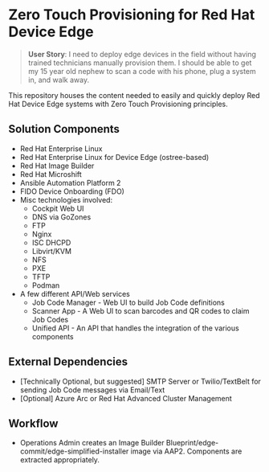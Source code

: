 # Zero Touch Provisioning for Red Hat Device Edge

> **User Story**: I need to deploy edge devices in the field without having trained technicians manually provision them. I should be able to get my 15 year old nephew to scan a code with his phone, plug a system in, and walk away.

This repository houses the content needed to easily and quickly deploy Red Hat Device Edge systems with Zero Touch Provisioning principles.

## Solution Components

- Red Hat Enterprise Linux
- Red Hat Enterprise Linux for Device Edge (ostree-based)
- Red Hat Image Builder
- Red Hat Microshift
- Ansible Automation Platform 2
- FIDO Device Onboarding (FDO)
- Misc technologies involved:
  - Cockpit Web UI
  - DNS via GoZones
  - FTP
  - Nginx
  - ISC DHCPD
  - Libvirt/KVM
  - NFS
  - PXE
  - TFTP
  - Podman
- A few different API/Web services
  - Job Code Manager - Web UI to build Job Code definitions
  - Scanner App - A Web UI to scan barcodes and QR codes to claim Job Codes
  - Unified API - An API that handles the integration of the various components

## External Dependencies

- [Technically Optional, but suggested] SMTP Server or Twilio/TextBelt for sending Job Code messages via Email/Text
- [Optional] Azure Arc or Red Hat Advanced Cluster Management

## Workflow

- Operations Admin creates an Image Builder Blueprint/edge-commit/edge-simplified-installer image via AAP2.  Components are extracted appropriately.